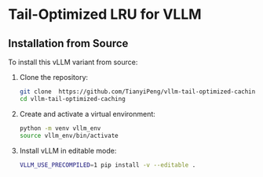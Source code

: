 # Tail-Optimized LRU for VLLM

## Installation from Source

To install this vLLM variant from source:

1. Clone the repository:
   ```bash
   git clone  https://github.com/TianyiPeng/vllm-tail-optimized-caching.git
   cd vllm-tail-optimized-caching
   ```

2. Create and activate a virtual environment:
   ```bash
   python -m venv vllm_env
   source vllm_env/bin/activate
   ```

3. Install vLLM in editable mode:
   ```bash
   VLLM_USE_PRECOMPILED=1 pip install -v --editable .
   ```
